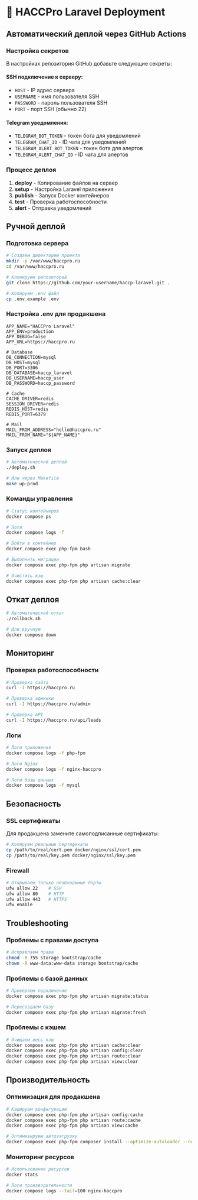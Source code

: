 # 🚀 HACCPro Laravel Deployment

## Автоматический деплой через GitHub Actions

### Настройка секретов

В настройках репозитория GitHub добавьте следующие секреты:

#### SSH подключение к серверу:
- `HOST` - IP адрес сервера
- `USERNAME` - имя пользователя SSH
- `PASSWORD` - пароль пользователя SSH
- `PORT` - порт SSH (обычно 22)

#### Telegram уведомления:
- `TELEGRAM_BOT_TOKEN` - токен бота для уведомлений
- `TELEGRAM_CHAT_ID` - ID чата для уведомлений
- `TELEGRAM_ALERT_BOT_TOKEN` - токен бота для алертов
- `TELEGRAM_ALERT_CHAT_ID` - ID чата для алертов

### Процесс деплоя

1. **deploy** - Копирование файлов на сервер
2. **setup** - Настройка Laravel приложения
3. **publish** - Запуск Docker контейнеров
4. **test** - Проверка работоспособности
5. **alert** - Отправка уведомлений

## Ручной деплой

### Подготовка сервера

```bash
# Создаем директорию проекта
mkdir -p /var/www/haccpro.ru
cd /var/www/haccpro.ru

# Клонируем репозиторий
git clone https://github.com/your-username/haccp-laravel.git .

# Копируем .env файл
cp .env.example .env
```

### Настройка .env для продакшена

```env
APP_NAME="HACCPro Laravel"
APP_ENV=production
APP_DEBUG=false
APP_URL=https://haccpro.ru

# Database
DB_CONNECTION=mysql
DB_HOST=mysql
DB_PORT=3306
DB_DATABASE=haccp_laravel
DB_USERNAME=haccp_user
DB_PASSWORD=haccp_password

# Cache
CACHE_DRIVER=redis
SESSION_DRIVER=redis
REDIS_HOST=redis
REDIS_PORT=6379

# Mail
MAIL_FROM_ADDRESS="hello@haccpro.ru"
MAIL_FROM_NAME="${APP_NAME}"
```

### Запуск деплоя

```bash
# Автоматический деплой
./deploy.sh

# Или через Makefile
make up-prod
```

### Команды управления

```bash
# Статус контейнеров
docker compose ps

# Логи
docker compose logs -f

# Войти в контейнер
docker compose exec php-fpm bash

# Выполнить миграции
docker compose exec php-fpm php artisan migrate

# Очистить кэш
docker compose exec php-fpm php artisan cache:clear
```

## Откат деплоя

```bash
# Автоматический откат
./rollback.sh

# Или вручную
docker compose down
```

## Мониторинг

### Проверка работоспособности

```bash
# Проверка сайта
curl -I https://haccpro.ru

# Проверка админки
curl -I https://haccpro.ru/admin

# Проверка API
curl -I https://haccpro.ru/api/leads
```

### Логи

```bash
# Логи приложения
docker compose logs -f php-fpm

# Логи Nginx
docker compose logs -f nginx-haccpro

# Логи базы данных
docker compose logs -f mysql
```

## Безопасность

### SSL сертификаты

Для продакшена замените самоподписанные сертификаты:

```bash
# Копируем реальные сертификаты
cp /path/to/real/cert.pem docker/nginx/ssl/cert.pem
cp /path/to/real/key.pem docker/nginx/ssl/key.pem
```

### Firewall

```bash
# Открываем только необходимые порты
ufw allow 22    # SSH
ufw allow 80    # HTTP
ufw allow 443   # HTTPS
ufw enable
```

## Troubleshooting

### Проблемы с правами доступа

```bash
# Исправляем права
chmod -R 755 storage bootstrap/cache
chown -R www-data:www-data storage bootstrap/cache
```

### Проблемы с базой данных

```bash
# Проверяем подключение
docker compose exec php-fpm php artisan migrate:status

# Пересоздаем базу
docker compose exec php-fpm php artisan migrate:fresh
```

### Проблемы с кэшем

```bash
# Очищаем весь кэш
docker compose exec php-fpm php artisan cache:clear
docker compose exec php-fpm php artisan config:clear
docker compose exec php-fpm php artisan route:clear
docker compose exec php-fpm php artisan view:clear
```

## Производительность

### Оптимизация для продакшена

```bash
# Кэшируем конфигурацию
docker compose exec php-fpm php artisan config:cache
docker compose exec php-fpm php artisan route:cache
docker compose exec php-fpm php artisan view:cache

# Оптимизируем автозагрузку
docker compose exec php-fpm composer install --optimize-autoloader --no-dev
```

### Мониторинг ресурсов

```bash
# Использование ресурсов
docker stats

# Логи производительности
docker compose logs --tail=100 nginx-haccpro
```
